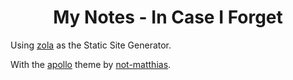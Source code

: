 <h1 align="center">My Notes - In Case I Forget</h1>

Using [zola](https://www.getzola.org/documentation/getting-started/overview/) as the Static Site Generator.

With the [apollo](https://github.com/not-matthias/apollo) theme by [not-matthias](https://github.com/not-matthias).

